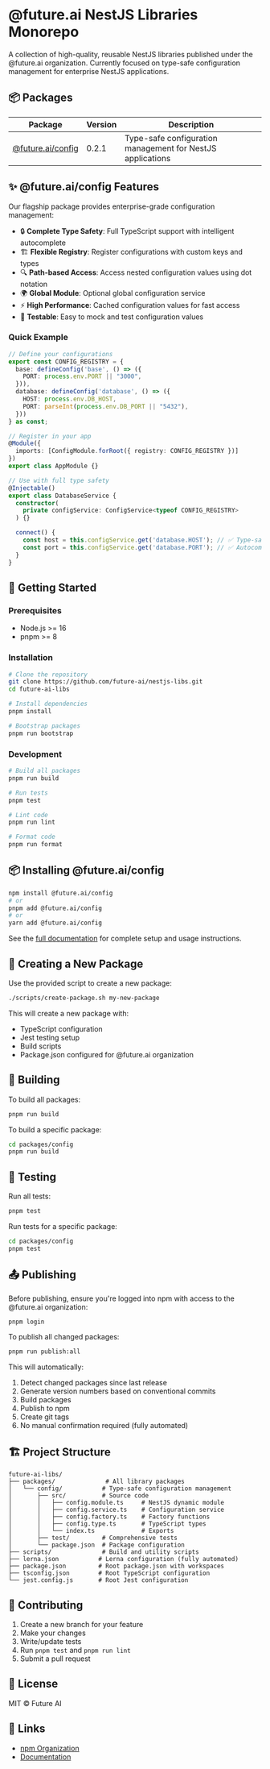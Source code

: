 # @future.ai NestJS Libraries Monorepo

A collection of high-quality, reusable NestJS libraries published under the @future.ai organization. Currently focused on type-safe configuration management for enterprise NestJS applications.

## 📦 Packages

| Package | Version | Description |
|---------|---------|-------------|
| [@future.ai/config](./packages/config) | 0.2.1 | Type-safe configuration management for NestJS applications |

## ✨ @future.ai/config Features

Our flagship package provides enterprise-grade configuration management:

- 🔒 **Complete Type Safety**: Full TypeScript support with intelligent autocomplete
- 🏗️ **Flexible Registry**: Register configurations with custom keys and types  
- 🔍 **Path-based Access**: Access nested configuration values using dot notation
- 🌍 **Global Module**: Optional global configuration service
- ⚡ **High Performance**: Cached configuration values for fast access
- 🧪 **Testable**: Easy to mock and test configuration values

### Quick Example

```typescript
// Define your configurations
export const CONFIG_REGISTRY = {
  base: defineConfig('base', () => ({
    PORT: process.env.PORT || "3000",
  })),
  database: defineConfig('database', () => ({
    HOST: process.env.DB_HOST,
    PORT: parseInt(process.env.DB_PORT || "5432"),
  }))
} as const;

// Register in your app
@Module({
  imports: [ConfigModule.forRoot({ registry: CONFIG_REGISTRY })]
})
export class AppModule {}

// Use with full type safety
@Injectable()
export class DatabaseService {
  constructor(
    private configService: ConfigService<typeof CONFIG_REGISTRY>
  ) {}

  connect() {
    const host = this.configService.get('database.HOST'); // ✅ Type-safe!
    const port = this.configService.get('database.PORT'); // ✅ Autocomplete works!
  }
}
```

## 🚀 Getting Started

### Prerequisites

- Node.js >= 16
- pnpm >= 8

### Installation

```bash
# Clone the repository
git clone https://github.com/future-ai/nestjs-libs.git
cd future-ai-libs

# Install dependencies
pnpm install

# Bootstrap packages
pnpm run bootstrap
```

### Development

```bash
# Build all packages
pnpm run build

# Run tests
pnpm test

# Lint code
pnpm run lint

# Format code
pnpm run format
```

## 📦 Installing @future.ai/config

```bash
npm install @future.ai/config
# or
pnpm add @future.ai/config
# or  
yarn add @future.ai/config
```

See the [full documentation](./packages/config/README.md) for complete setup and usage instructions.

## 📝 Creating a New Package

Use the provided script to create a new package:

```bash
./scripts/create-package.sh my-new-package
```

This will create a new package with:
- TypeScript configuration
- Jest testing setup
- Build scripts
- Package.json configured for @future.ai organization

## 🔨 Building

To build all packages:

```bash
pnpm run build
```

To build a specific package:

```bash
cd packages/config
pnpm run build
```

## 🧪 Testing

Run all tests:

```bash
pnpm test
```

Run tests for a specific package:

```bash
cd packages/config
pnpm test
```

## 📤 Publishing

Before publishing, ensure you're logged into npm with access to the @future.ai organization:

```bash
pnpm login
```

To publish all changed packages:

```bash
pnpm run publish:all
```

This will automatically:
1. Detect changed packages since last release
2. Generate version numbers based on conventional commits
3. Build packages
4. Publish to npm
5. Create git tags
6. No manual confirmation required (fully automated)

## 🏗️ Project Structure

```
future-ai-libs/
├── packages/              # All library packages
│   └── config/           # Type-safe configuration management
│       ├── src/          # Source code
│       │   ├── config.module.ts     # NestJS dynamic module
│       │   ├── config.service.ts    # Configuration service
│       │   ├── config.factory.ts    # Factory functions
│       │   ├── config.type.ts       # TypeScript types
│       │   └── index.ts             # Exports
│       ├── test/         # Comprehensive tests
│       └── package.json  # Package configuration
├── scripts/              # Build and utility scripts
├── lerna.json           # Lerna configuration (fully automated)
├── package.json         # Root package.json with workspaces
├── tsconfig.json        # Root TypeScript configuration
└── jest.config.js       # Root Jest configuration
```

## 🤝 Contributing

1. Create a new branch for your feature
2. Make your changes
3. Write/update tests
4. Run `pnpm test` and `pnpm run lint`
5. Submit a pull request

## 📄 License

MIT © Future AI

## 🔗 Links

- [npm Organization](https://www.npmjs.com/org/future.ai)
- [Documentation](https://future.ai/docs)